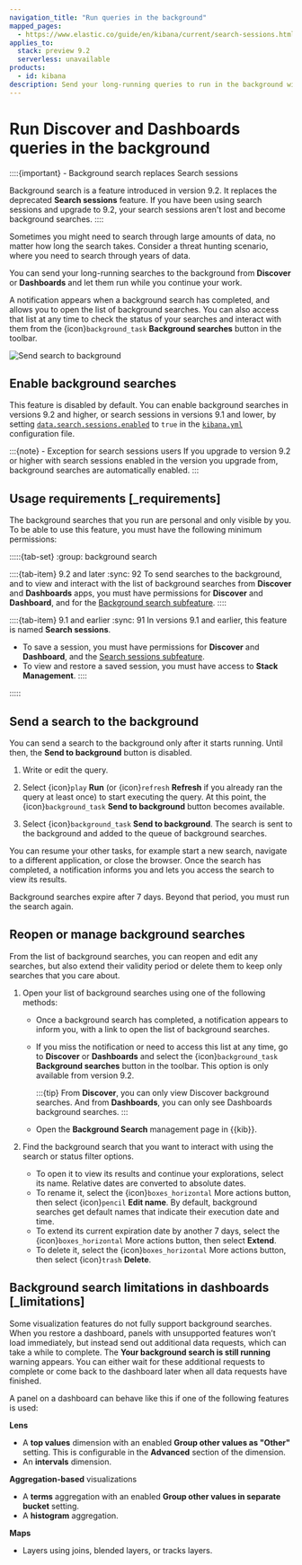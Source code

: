```yaml
---
navigation_title: "Run queries in the background"
mapped_pages:
  - https://www.elastic.co/guide/en/kibana/current/search-sessions.html
applies_to:
  stack: preview 9.2
  serverless: unavailable
products:
  - id: kibana
description: Send your long-running queries to run in the background with background searches and search sessions, and focus on your other tasks while they complete.
---
```


# Run Discover and Dashboards queries in the background

::::{important} - Background search replaces Search sessions

Background search is a feature introduced in version 9.2. It replaces the deprecated **Search sessions** feature.
If you have been using search sessions and upgrade to 9.2, your search sessions aren't lost and become background searches.
::::

Sometimes you might need to search through large amounts of data, no matter how long the search takes. Consider a threat hunting scenario, where you need to search through years of data. 

You can send your long-running searches to the background from **Discover** or **Dashboards** and let them run while you continue your work. 

A notification appears when a background search has completed, and allows you to open the list of background searches. You can also access that list at any time to check the status of your searches and interact with them from the {icon}`background_task` **Background searches** button in the toolbar.

![Send search to background](https://images.contentstack.io/v3/assets/bltefdd0b53724fa2ce/bltee31dcf0d3917c75/68ecf412e5bae49d65a286ff/background-search.gif " =75%")


## Enable background searches

This feature is disabled by default. You can enable background searches in versions 9.2 and higher, or search sessions in versions 9.1 and lower, by setting [`data.search.sessions.enabled`](kibana://reference/configuration-reference/search-sessions-settings.md) to `true` in the [`kibana.yml`](/deploy-manage/stack-settings.md) configuration file.

:::{note} - Exception for search sessions users
If you upgrade to version 9.2 or higher with search sessions enabled in the version you upgrade from, background searches are automatically enabled.
:::

## Usage requirements [_requirements]

The background searches that you run are personal and only visible by you. To be able to use this feature, you must have the following minimum permissions:

:::::{tab-set}
:group: background search

::::{tab-item} 9.2 and later
:sync: 92
To send searches to the background, and to view and interact with the list of background searches from **Discover** and **Dashboards** apps, you must have permissions for **Discover** and **Dashboard**, and for the [Background search subfeature](../../deploy-manage/users-roles/cluster-or-deployment-auth/kibana-privileges.md#kibana-feature-privileges).
::::

::::{tab-item} 9.1 and earlier
:sync: 91
In versions 9.1 and earlier, this feature is named **Search sessions**.
* To save a session, you must have permissions for **Discover** and **Dashboard**, and the [Search sessions subfeature](../../deploy-manage/users-roles/cluster-or-deployment-auth/kibana-privileges.md#kibana-feature-privileges).
* To view and restore a saved session, you must have access to **Stack Management**.
::::

:::::

## Send a search to the background

You can send a search to the background only after it starts running. Until then, the **Send to background** button is disabled.

1. Write or edit the query.

1. Select {icon}`play` **Run** (or {icon}`refresh` **Refresh** if you already ran the query at least once) to start executing the query. At this point, the {icon}`background_task` **Send to background** button becomes available.

1. Select {icon}`background_task` **Send to background**. The search is sent to the background and added to the queue of background searches.

You can resume your other tasks, for example start a new search, navigate to a different application, or close the browser. Once the search has completed, a notification informs you and lets you access the search to view its results.

Background searches expire after 7 days. Beyond that period, you must run the search again.

## Reopen or manage background searches

From the list of background searches, you can reopen and edit any searches, but also extend their validity period or delete them to keep only searches that you care about.

1. Open your list of background searches using one of the following methods:
   - Once a background search has completed, a notification appears to inform you, with a link to open the list of background searches.
   - If you miss the notification or need to access this list at any time, go to **Discover** or **Dashboards** and select the {icon}`background_task` **Background searches** button in the toolbar. This option is only available from version 9.2.

     :::{tip}
     From **Discover**, you can only view Discover background searches. And from **Dashboards**, you can only see Dashboards background searches.
     :::
   - Open the **Background Search** management page in {{kib}}.

1. Find the background search that you want to interact with using the search or status filter options.
   - To open it to view its results and continue your explorations, select its name. Relative dates are converted to absolute dates.
   - To rename it, select the {icon}`boxes_horizontal` More actions button, then select {icon}`pencil` **Edit name**. By default, background searches get default names that indicate their execution date and time.
   - To extend its current expiration date by another 7 days, select the {icon}`boxes_horizontal` More actions button, then select **Extend**.
   - To delete it, select the {icon}`boxes_horizontal` More actions button, then select {icon}`trash` **Delete**.


## Background search limitations in dashboards [_limitations]

Some visualization features do not fully support background searches. When you restore a dashboard, panels with unsupported features won’t load immediately, but instead send out additional data requests, which can take a while to complete. The **Your background search is still running** warning appears. You can either wait for these additional requests to complete or come back to the dashboard later when all data requests have finished.

A panel on a dashboard can behave like this if one of the following features is used:

**Lens**

* A **top values** dimension with an enabled **Group other values as "Other"** setting. This is configurable in the **Advanced** section of the dimension.
* An **intervals** dimension.

**Aggregation-based** visualizations

* A **terms** aggregation with an enabled **Group other values in separate bucket** setting.
* A **histogram** aggregation.

**Maps**

* Layers using joins, blended layers, or tracks layers.